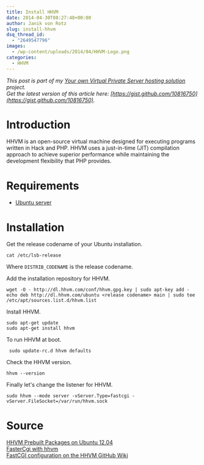 ```yaml
---
title: Install HHVM
date: 2014-04-30T08:27:48+00:00
author: Janik von Rotz
slug: install-hhvm
dsq_thread_id:
  - "2649547796"
images:
  - /wp-content/uploads/2014/04/HHVM-Logo.png
categories:
  - HHVM
---
```

*This post is part of my [Your own Virtual Private Server hosting solution](https://janikvonrotz.ch/your-own-virtual-private-server-hosting-solution/) project.*  
*Get the latest version of this article here: [https://gist.github.com/10816750](https://gist.github.com/10816750).* 

# Introduction

HHVM is an open-source virtual machine designed for executing programs written in Hack and PHP. HHVM uses a just-in-time (JIT) compilation approach to achieve superior performance while maintaining the development flexibility that PHP provides.
<!--more-->
# Requirements

* [Ubuntu server](https://janikvonrotz.ch/2014/03/13/deploy-ubuntu-server/)

# Installation

Get the release codename of your Ubuntu installation.

	cat /etc/lsb-release
		
Where `DISTRIB_CODENAME` is the release codename.

Add the installation repository for HHVM.

    wget -O - http://dl.hhvm.com/conf/hhvm.gpg.key | sudo apt-key add -
    echo deb http://dl.hhvm.com/ubuntu <release codename> main | sudo tee /etc/apt/sources.list.d/hhvm.list
    
Install HHVM.
    
    sudo apt-get update
    sudo apt-get install hhvm
    
To run HHVM at boot.

     sudo update-rc.d hhvm defaults
    
Check the HHVM version.
    
    hhvm --version
    
Finally let's change the listener for HHVM.

    sudo hhvm --mode server -vServer.Type=fastcgi -vServer.FileSocket=/var/run/hhvm.sock
    
# Source

[HHVM Prebuilt Packages on Ubuntu 12.04](https://github.com/facebook/hhvm/wiki/Prebuilt-Packages-on-Ubuntu-12.04)  
[FasterCgi with hhvm](http://hhvm.com/blog/1817/fastercgi-with-hhvm])  
[FastCGI configuration on the HHVM GitHub Wiki](https://github.com/facebook/hhvm/wiki/FastCGI)